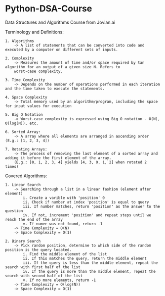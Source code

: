 # Python-DSA-Course
Data Structures and Algorithms Course from Jovian.ai

Terminology and Definitions:

    1. Algorithms
        -> A list of statements that can be converted into code and executed by a computer on different sets of inputs.

    2. Complexity
        -> Measures the amount of time and/or space required by tan algorithm for an output of a given size N. Refers to 
        worst-case complexity.
    
    3. Time Complexity
        -> Depends on the number of operations performed in each iteration and the time taken to execute the statements.
    
    4. Space Complexity
        -> Total memory used by an algorithm/program, including the space for input values for execution
    
    5. Big O Notation
        -> Worst-case complexity is expressed using Big O notation - O(N), O(log(N)), etc.

    6. Sorted Array:
        -> A array where all elements are arranged in ascending order (E.g.: [1, 2, 3, 4])
    
    7. Rotating Arrays:
        -> The process of removing the last element of a sorted array and adding it before the first element of the array.
        (E.g.: [0, 1, 2, 3, 4] yields [4, 3, 0, 1, 2] when rotated 2 times)

Covered Algorithms:

    1. Linear Search
        -> Searching through a list in a linear fashion (element after element)
            i. Create a varible with 'position' 0
            ii. Check if number at index 'position' is equal to query 
            iii. If number matches, return 'position' as the answer to the question
            iv. If not, increment 'position' and repeat steps until we reach the end of the array
            v. If numer was not found, return -1
        -> Time Complexity = O(N)
        -> Space Complexity = O(1)
    
    2. Binary Search
        -> Pick random position, determine to which side of the random position is the query located.
            i. Find the middle element of the list
            ii. If this matches the query, return the middle element
            iii. If the query is less than the middle element, repeat the search with first half of the list
            iv. If the query is more than the middle element, repeat the search with second half of the list
            v. If no more elements, return -1
        -> Time Complexity = O(log(N))
        -> Space Complexity = O(1)
    